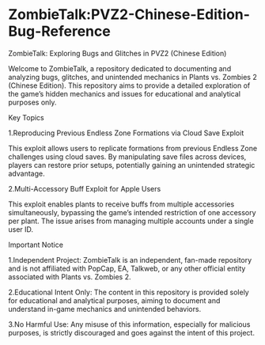 # ZombieTalk:PVZ2-Chinese-Edition-Bug-Reference
ZombieTalk: Exploring Bugs and Glitches in PVZ2 (Chinese Edition)

Welcome to ZombieTalk, a repository dedicated to documenting and analyzing bugs, glitches, and unintended mechanics in Plants vs. Zombies 2 (Chinese Edition). This repository aims to provide a detailed exploration of the game’s hidden mechanics and issues for educational and analytical purposes only.

Key Topics

1.Reproducing Previous Endless Zone Formations via Cloud Save Exploit

This exploit allows users to replicate formations from previous Endless Zone challenges using cloud saves. By manipulating save files across devices, players can restore prior setups, potentially gaining an unintended strategic advantage.

2.Multi-Accessory Buff Exploit for Apple Users

This exploit enables plants to receive buffs from multiple accessories simultaneously, bypassing the game’s intended restriction of one accessory per plant. The issue arises from managing multiple accounts under a single user ID.

Important Notice

1.Independent Project: ZombieTalk is an independent, fan-made repository and is not affiliated with PopCap, EA, Talkweb, or any other official entity associated with Plants vs. Zombies 2.

2.Educational Intent Only: The content in this repository is provided solely for educational and analytical purposes, aiming to document and understand in-game mechanics and unintended behaviors.

3.No Harmful Use: Any misuse of this information, especially for malicious purposes, is strictly discouraged and goes against the intent of this project.
